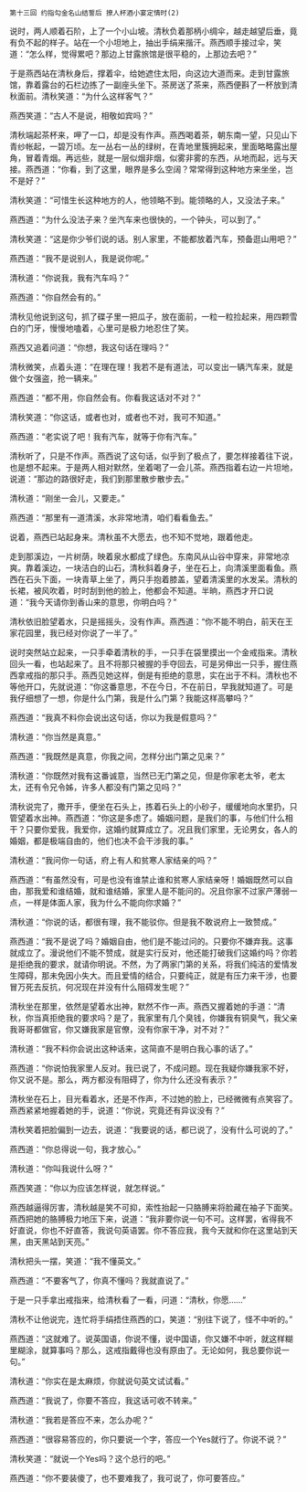     第十三回 约指勾金名山结誓后 撩人杯酒小宴定情时(2) 

   说时，两人顺着石阶，上了一个小山坡。清秋负着那柄小绸伞，越走越望后垂，竟有负不起的样子。站在一个小坦地上，抽出手绢来揩汗。燕西顺手接过伞，笑道：“怎么样，觉得累吧？那边上甘露旅馆是很平稳的，上那边去吧？”

   于是燕西站在清秋身后，撑着伞，给她遮住太阳，向这边大道而来。走到甘露旅馆，靠着露台的石栏边拣了一副座头坐下。茶房送了茶来，燕西便斟了一杯放到清秋面前。清秋笑道：“为什么这样客气？”

   燕西笑道：“古人不是说，相敬如宾吗？”

   清秋端起茶杯来，呷了一口，却是没有作声。燕西喝着茶，朝东南一望，只见山下青纱帐起，一碧万顷。左一丛右一丛的绿树，在青地里簇拥起来，里面略略露出屋角，冒着青烟。再远些，就是一层似烟非烟，似雾非雾的东西，从地而起，远与天接。燕西道：“你看，到了这里，眼界是多么空阔？常常得到这种地方来坐坐，岂不是好？”

   清秋笑道：“可惜生长这种地方的人，他领略不到。能领略的人，又没法子来。”

   燕西道：“为什么没法子来？坐汽车来也很快的，一个钟头，可以到了。”

   清秋笑道：“这是你少爷们说的话。别人家里，不能都放着汽车，预备逛山用吧？”

   燕西道：“我不是说别人，我是说你呢。”

   清秋道：“你说我，我有汽车吗？”

   燕西道：“你自然会有的。”

   清秋见他说到这句，抓了碟子里一把瓜子，放在面前，一粒一粒捡起来，用四颗雪白的门牙，慢慢地嗑着，心里可是极力地忍住了笑。

   燕西又追着问道：“你想，我这句话在理吗？”

   清秋微笑，点着头道：“在理在理！我若不是有道法，可以变出一辆汽车来，就是做个女强盗，抢一辆来。”

   燕西道：“都不用，你自然会有。你看我这话对不对？”

   清秋笑道：“你这话，或者也对，或者也不对，我可不知道。”

   燕西道：“老实说了吧！我有汽车，就等于你有汽车。”

   清秋听了，只是不作声。燕西说了这句话，似乎到了极点了，要怎样接着往下说，也是想不起来。于是两人相对默然，坐着喝了一会儿茶。燕西指着右边一片坦地，说道：“那边的路很好走，我们到那里散步散步去。”

   清秋道：“刚坐一会儿，又要走。”

   燕西道：“那里有一道清溪，水非常地清，咱们看看鱼去。”

   说着，燕西已站起身来。清秋虽不大愿去，也不知不觉地，跟着他走。

   走到那溪边，一片树荫，映着泉水都成了绿色。东南风从山谷中穿来，非常地凉爽。靠着溪边，一块洁白的山石，清秋斜着身子，坐在石上，向清溪里面看鱼。燕西在石头下面，一块青草上坐了，两只手抱着膝盖，望着清溪里的水发呆。清秋的长裙，被风吹着，时时刮到他的脸上，他都会不知道。半晌，燕西才开口说道：“我今天请你到香山来的意思，你明白吗？”

   清秋依旧脸望着水，只是摇摇头，没有作声。燕西道：“你不能不明白，前天在王家花园里，我已经对你说了一半了。”

   说时突然站立起来，一只手牵着清秋的手，一只手在袋里摸出一个金戒指来。清秋回头一看，也站起来了。且不将那只被握的手夺回去，可是另伸出一只手，握住燕西拿戒指的那只手。燕西见她这样，倒是有拒绝的意思，实在出于不料。清秋也不等他开口，先就说道：“你这番意思，不在今日，不在前日，早我就知道了。可是我仔细想了一想，你是什么门第，我是什么门第？我能这样高攀吗？”

   燕西道：“我真不料你会说出这句话，你以为我是假意吗？”

   清秋道：“你当然是真意。”

   燕西道：“我既然是真意，你我之间，怎样分出门第之见来？”

   清秋道：“你既然对我有这番诚意，当然已无门第之见，但是你家老太爷，老太太，还有令兄令姊，许多人都没有门第之见吗？”

   清秋说完了，撒开手，便坐在石头上，拣着石头上的小砂子，缓缓地向水里扔，只管望着水出神。燕西道：“你这是多虑了。婚姻问题，是我们的事，与他们什么相干？只要你爱我，我爱你，这婚约就算成立了。况且我们家里，无论男女，各人的婚姻，都是极端自由的，他们也决不会干涉我的事。”

   清秋道：“我问你一句话，府上有人和贫寒人家结亲的吗？”

   燕西道：“有虽然没有，可是也没有谁禁止谁和贫寒人家结亲呀！婚姻既然可以自由，那我爱和谁结婚，就和谁结婚，家里人是不能问的。况且你家不过家产薄弱一点，一样是体面人家，我为什么不能向你求婚？”

   清秋道：“你说的话，都很有理，我不能驳你。但是我不敢说府上一致赞成。”

   燕西道：“我不是说了吗？婚姻自由，他们是不能过问的。只要你不嫌弃我。这事就成立了。漫说他们不能不赞成，就是实行反对，他还能打破我们这婚约吗？你若是拒绝我的要求，就请你明说。不然，为了两家门第的关系，将我们纯洁的爱情发生障碍，那未免因小失大。而且爱情的结合，只要纯正，就是有压力来干涉，也要冒万死去反抗，何况现在并没有什么阻碍发生呢？”

   清秋坐在那里，依然是望着水出神，默然不作一声。燕西又握着她的手道：“清秋，你当真拒绝我的要求吗？是了，我家里有几个臭钱，你嫌我有铜臭气，我父亲我哥哥都做官，你又嫌我家是官僚，没有你家干净，对不对？”

   清秋道：“我不料你会说出这种话来，这简直不是明白我心事的话了。”

   燕西道：“你说怕我家里人反对。我已说了，不成问题。现在我疑你嫌我家不好，你又说不是。那么，两方都没有阻碍了，你为什么还没有表示？”

   清秋坐在石上，目光看着水，还是不作声，不过她的脸上，已经微微有点笑容了。燕西紧紧地握着她的手，说道：“你说，究竟还有异议没有？”

   清秋笑着把脸偏到一边去，说道：“我要说的话，都已说了，没有什么可说的了。”

   燕西道：“你总得说一句，我才放心。”

   清秋道：“你叫我说什么呀？”

   燕西笑道：“你以为应该怎样说，就怎样说。”

   燕西越逼得厉害，清秋越是笑不可抑，索性抬起一只胳膊来将脸藏在袖子下面笑。燕西把她的胳膊极力地压下来，说道：“我非要你说一句不可。这样罢，省得我不好直说，你也不好直答，我说句英语罢。你不答应我，我今天就和你在这里站到天黑，由天黑站到天亮。”

   清秋把头一摆，笑道：“我不懂英文。”

   燕西道：“不要客气了，你真不懂吗？我就直说了。”

   于是一只手拿出戒指来，给清秋看了一看，问道：“清秋，你愿……”

   清秋不让他说完，连忙将手绢捂住燕西的口，笑道：“别往下说了，怪不中听的。”

   燕西道：“这就难了。说英国语，你说不懂，说中国语，你又嫌不中听，就这样糊里糊涂，就算事吗？那么，这戒指戴得也没有原由了。无论如何，我总要你说一句。”

   清秋道：“你实在是太麻烦，你就说句英文试试看。”

   燕西道：“我说了，你要不答应，我这话可收不转来。”

   清秋道：“我若是答应不来，怎么办呢？”

   燕西道：“很容易答应的，你只要说一个字，答应一个Yes就行了。你说不说？”

   清秋笑道：“就说一个Yes吗？这个总行的吧。”

   燕西道：“你不要装傻了，也不要难我了，我可说了，你可要答应。”

